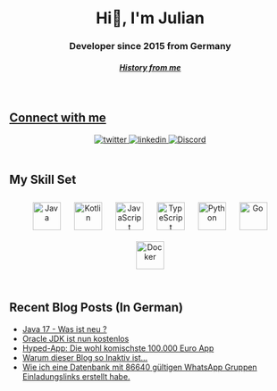<div align="center">
<h1>Hi👋, I'm Julian</h1>
<h3>Developer since 2015 from Germany</h3>

<h5><a href="https://github.com/Newspicel/Newspicel/blob/main/HISTORY.md">History from me</h5>
</div>
           
<br/>  

## Connect with me  
<div align="center">
<a href="https://twitter.com/newspicel" target="_blank">
<img src=https://img.shields.io/badge/twitter-%2300acee.svg?&style=for-the-badge&logo=twitter&logoColor=white alt=twitter style="margin-bottom: 5px;" />
</a>
<a href="https://linkedin.com/in/julian-haag-8408681b5" target="_blank">
<img src=https://img.shields.io/badge/linkedin-%231E77B5.svg?&style=for-the-badge&logo=linkedin&logoColor=white alt=linkedin style="margin-bottom: 5px;" />
</a>
<a href="https://discord.newspicel.dev" target="_blank">
<img alt="Discord" src="https://img.shields.io/discord/884299343044182026?color=5865F2&label=Discord&logo=discord&logoColor=white&style=for-the-badge">
</a>
</div>  

<br/>             
           

## My Skill Set  
<div align="center">  
<img style="margin: 10px" src="https://profilinator.rishav.dev/skills-assets/java-original-wordmark.svg" alt="Java" height="50" />  
<img style="margin: 10px" src="https://profilinator.rishav.dev/skills-assets/kotlinlang-icon.svg" alt="Kotlin" height="50" />   
<img style="margin: 10px" src="https://profilinator.rishav.dev/skills-assets/javascript-original.svg" alt="JavaScript" height="50" />  
<img style="margin: 10px" src="https://profilinator.rishav.dev/skills-assets/typescript-original.svg" alt="TypeScript" height="50" />
<img style="margin: 10px" src="https://profilinator.rishav.dev/skills-assets/python-original.svg" alt="Python" height="50" />
<img style="margin: 10px" src="https://profilinator.rishav.dev/skills-assets/go-original.svg" alt="Go" height="50" />  
<!-- Todo:
<img style="margin: 10px" src="https://profilinator.rishav.dev/skills-assets/rust-plain.svg" alt="Rust" height="50" />  
<img style="margin: 10px" src="https://profilinator.rishav.dev/skills-assets/csharp-original.svg" alt="C#" height="50" />  
-->
<img style="margin: 10px" src="https://profilinator.rishav.dev/skills-assets/docker-original-wordmark.svg" alt="Docker" height="50" />
<!-- Todo:
<img style="margin: 10px" src="https://profilinator.rishav.dev/skills-assets/kubernetes-icon.svg" alt="Kubernetes" height="50" />
-->
</div>  

<br/>  
           
<h2>Recent Blog Posts (In German)</h2>
<ul>
<!-- BLOG-POST-LIST:START --><li><a href="https://blog.newspicel.dev/java-17-was-ist-neu" target="_blank">Java 17 - Was ist neu ?</a><br></li><li><a href="https://blog.newspicel.dev/oracle-jdk-ist-nun-kostenlos" target="_blank">Oracle JDK ist nun kostenlos</a><br></li><li><a href="https://blog.newspicel.dev/hyped-app-wo-fange-ich-da-an" target="_blank">Hyped-App: Die wohl komischste 100.000 Euro App</a><br></li><li><a href="https://blog.newspicel.dev/warum-dieser-blog-so-inaktiv-ist" target="_blank">Warum dieser Blog so Inaktiv ist...</a><br></li><li><a href="https://blog.newspicel.dev/wie-ich-eine-datenbank-mit-86640-g%C3%BCltigen-whatsapp-gruppen-einladungslinks-erstellt-habe" target="_blank">Wie ich eine Datenbank mit 86640 gültigen WhatsApp Gruppen Einladungslinks erstellt habe.</a><br></li><!-- BLOG-POST-LIST:END -->
</ul>
           
